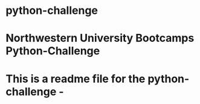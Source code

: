 # python-challenge
# Northwestern University Bootcamps Python-Challenge 

# This is a readme file for the python-challenge - 
